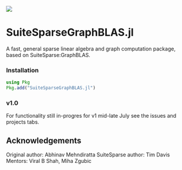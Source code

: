 [![](https://img.shields.io/badge/docs-dev-blue.svg)](https://juliasparse.github.io/SuiteSparseGraphBLAS.jl/dev/)

# SuiteSparseGraphBLAS.jl
A fast, general sparse linear algebra and graph computation package, based on SuiteSparse:GraphBLAS.

### Installation
```julia
using Pkg
Pkg.add("SuiteSparseGraphBLAS.jl")
```

### v1.0
For functionality still in-progres for v1 mid-late July see the issues and projects tabs.

## Acknowledgements
Original author: Abhinav Mehndiratta
SuiteSparse author: Tim Davis
Mentors: Viral B Shah, Miha Zgubic
